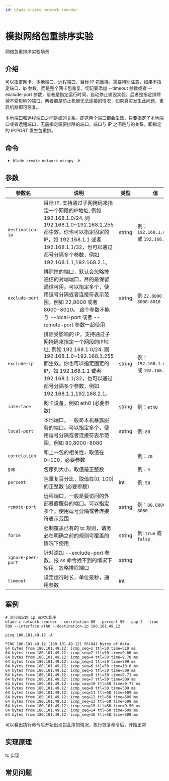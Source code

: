 ```yaml
---
id: blade create network reorder
---
```


# 模拟网络包重排序实验

网络包重排序实验场景

## 介绍
可以指定网卡、本地端口、远程端口、目标 IP 包重排。需要特别注意，如果不指定端口、ip 参数，而是整个网卡包重复，切记要添加 --timeout 参数或者 --exclude-port 参数，前者是指定运行时间，自动停止销毁实验，后者是指定排除掉不受影响的端口，两者都是防止机器无法连接的情况，如果真实发生此问题，重启机器即可恢复。

本地端口和远程端口之间是或的关系，即这两个端口都会生效，只要指定了本地端口或者远程端口，无需指定需要排除的端口。端口与 IP 之间是与的关系，即指定的 IP:PORT 发生包重排。

## 命令
* `blade create network occupy -h`

## 参数

| 参数名                | 说明                                                                                                                                                                        | 类型     | 值                                  |
|--------------------|---------------------------------------------------------------------------------------------------------------------------------------------------------------------------|--------|------------------------------------|
| `destination-ip`   | 目标 IP. 支持通过子网掩码来指定一个网段的IP地址, 例如 192.168.1.0/24. 则 192.168.1.0~192.168.1.255 都生效。你也可以指定固定的 IP，如 192.168.1.1 或者 192.168.1.1/32，也可以通过都号分隔多个参数，例如 192.168.1.1,192.168.2.1。    | string | 例：`192.168.1.0/24` 或 `192.168.1.1` |
| `exclude-port`     | 排除掉的端口，默认会忽略掉通信的对端端口，目的是保留通信可用。可以指定多个，使用逗号分隔或者连接符表示范围，例如 22,8000 或者 8000-8010。 这个参数不能与 --local-port 或者 --remote-port 参数一起使用                                               | string | 例 `22,8000` 或者 `8000-8010`         |
| `exclude-ip`       | 排除受影响的 IP，支持通过子网掩码来指定一个网段的IP地址, 例如 192.168.1.0/24. 则 192.168.1.0~192.168.1.255 都生效。你也可以指定固定的 IP，如 192.168.1.1 或者 192.168.1.1/32，也可以通过都号分隔多个参数，例如 192.168.1.1,192.168.2.1。 | string | 例：`192.168.1.0/24`或 `192.168.1.1`  | 
| `interface`        | 网卡设备，例如 eth0 (必要参数)                                                                                                                                                       | string | 例：`eth0`                           |
| `local-port`       | 本地端口，一般是本机暴露服务的端口。可以指定多个，使用逗号分隔或者连接符表示范围，例如 80,8000-8080                                                                                                                  | string | 例: `80`                            |
| `correlation`      | 和上一包的相关性，取值在 0~100，必要参数                                                                                                                                                   |        | 例：`70`                             |
| `gap`              | 包序列大小，取值是正整数                                                                                                                                                              |        | 例：`5`                              |
| `percent`          | 包重复百分比，取值在[0, 100]的正整数 (必要参数)                                                                                                                                             | int    | 例: `50`                            |
| `remote-port`      | 远程端口，一般是要访问的外部暴露服务的端口。可以指定多个，使用逗号分隔或者连接符表示范围                                                                                                                              | string | 例：`80,8000-8080`                   |
| `force`            | 强制覆盖已有的 tc 规则，请务必在明确之前的规则可覆盖的情况下使用                                                                                                                                        | string | 例: `true` 或 `false`                |
| `ignore-peer-port` | 针对添加 --exclude-port 参数，报 ss 命令找不到的情况下使用，忽略排除端口                                                                                                                            | string |                                    |
| `timeout`          | 设定运行时长，单位是秒，通用参数                                                                                                                                                          | int    |                                    |


## 案例
```text
# 访问指定的 ip 请求包乱序
blade c network reorder --correlation 80 --percent 50 --gap 2 --time 500 --interface eth0 --destination-ip 180.101.49.12

ping 180.101.49.12 -A

PING 180.101.49.12 (180.101.49.12) 56(84) bytes of data.
64 bytes from 180.101.49.12: icmp_seq=1 ttl=50 time=510 ms
64 bytes from 180.101.49.12: icmp_seq=2 ttl=50 time=9.66 ms
64 bytes from 180.101.49.12: icmp_seq=4 ttl=50 time=9.70 ms
64 bytes from 180.101.49.12: icmp_seq=3 ttl=50 time=509 ms
64 bytes from 180.101.49.12: icmp_seq=6 ttl=50 time=10.0 ms
64 bytes from 180.101.49.12: icmp_seq=5 ttl=50 time=509 ms
64 bytes from 180.101.49.12: icmp_seq=8 ttl=50 time=9.71 ms
64 bytes from 180.101.49.12: icmp_seq=7 ttl=50 time=509 ms
64 bytes from 180.101.49.12: icmp_seq=10 ttl=50 time=9.72 ms
64 bytes from 180.101.49.12: icmp_seq=9 ttl=50 time=509 ms
64 bytes from 180.101.49.12: icmp_seq=11 ttl=50 time=509 ms
64 bytes from 180.101.49.12: icmp_seq=12 ttl=50 time=509 ms
64 bytes from 180.101.49.12: icmp_seq=13 ttl=50 time=509 ms
64 bytes from 180.101.49.12: icmp_seq=15 ttl=50 time=9.90 ms
64 bytes from 180.101.49.12: icmp_seq=14 ttl=50 time=509 ms
64 bytes from 180.101.49.12: icmp_seq=16 ttl=50 time=509 ms
```
可以看出执行命令后开始出现包乱序的情况，执行恢复命令后，开始正常


## 实现原理
tc 实现

## 常见问题

